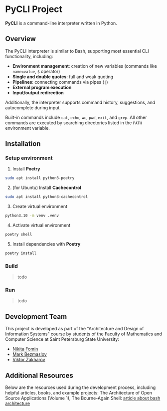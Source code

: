 # PyCLI Project

**PyCLI** is a command-line interpreter written in Python.

## Overview

The PyCLI interpreter is similar to Bash, supporting most essential CLI functionality, including:

- **Environment management**: creation of new variables (commands like `name=value`, `$` operator)
- **Single and double quotes**: full and weak quoting
- **Pipelines**: connecting commands via pipes (`|`)
- **External program execution**
- **Input/output redirection**

Additionally, the interpreter supports command history, suggestions, and autocomplete during input.

Built-in commands include `cat`, `echo`, `wc`, `pwd`, `exit`, and `grep`. All other commands are executed by searching directories listed in the `PATH` environment variable.

## Installation


### Setup environment

1. Install **Poetry** 

```sh
sudo apt install python3-poetry
```

2. (for Ubuntu) Install  **Cachecontrol** 

```sh
sudo apt install python3-cachecontrol
```

3. Create virtual environment
```sh
python3.10 -m venv .venv
```

4. Activate virtual environment
```sh
poetry shell
```

5. Install dependencies with **Poetry**

```sh
poetry install
```

### Build

> todo

### Run
> todo

## Development Team

This project is developed as part of the "Architecture and Design of Information Systems" course by students of the Faculty of Mathematics and Computer Science at Saint Petersburg State University:
- [Nikita Fomin](https://github.com/heartmarshall)
- [Mark Bezmaslov](https://github.com/mark47B)
- [Viktor Zakharov](https://github.com/vatican1)

## Additional Resources
Below are the resources used during the development process, including helpful articles, books, and example projects:
The Architecture of Open Source Applications (Volume 1), The Bourne-Again Shell: [article about bash architecture](https://aosabook.org/en/v1/bash.html)

